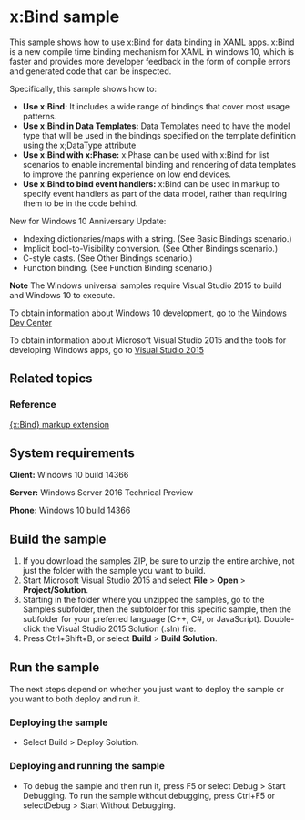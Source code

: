 <!---
  category: Data
  samplefwlink: http://go.microsoft.com/fwlink/p/?LinkId=619989
--->

# x:Bind sample

This sample shows how to use x:Bind for data binding in XAML apps. x:Bind is a new compile time binding mechanism for XAML in windows 10, which is faster and provides more developer feedback in the form of compile errors and generated code that can be inspected.

Specifically, this sample shows how to:

- **Use x:Bind:** It includes a wide range of bindings that cover most usage patterns.
- **Use x:Bind in Data Templates:** Data Templates need to have the model type that will be used in the bindings specified on the template definition using the x;DataType attribute
- **Use x:Bind with x:Phase:** x:Phase can be used with x:Bind for list scenarios to enable incremental binding and rendering of data templates to improve the panning experience on low end devices.
- **Use x:Bind to bind event handlers:** x:Bind can be used in markup to specify event handlers as part of the data model, rather than requiring them to be in the code behind. 

New for Windows 10 Anniversary Update:
* Indexing dictionaries/maps with a string. (See Basic Bindings scenario.)
* Implicit bool-to-Visibility conversion. (See Other Bindings scenario.)
* C-style casts. (See Other Bindings scenario.)
* Function binding. (See Function Binding scenario.)

**Note** The Windows universal samples require Visual Studio 2015 to build and Windows 10 to execute.
 
To obtain information about Windows 10 development, go to the [Windows Dev Center](http://go.microsoft.com/fwlink/?LinkID=532421)

To obtain information about Microsoft Visual Studio 2015 and the tools for developing Windows apps, go to [Visual Studio 2015](http://go.microsoft.com/fwlink/?LinkID=532422)

## Related topics

### Reference

[{x:Bind} markup extension](https://msdn.microsoft.com/en-us/windows/uwp/xaml-platform/x-bind-markup-extension)

## System requirements

**Client:** Windows 10 build 14366

**Server:** Windows Server 2016 Technical Preview

**Phone:**  Windows 10 build 14366

## Build the sample

1. If you download the samples ZIP, be sure to unzip the entire archive, not just the folder with the sample you want to build. 
2. Start Microsoft Visual Studio 2015 and select **File** \> **Open** \> **Project/Solution**.
3. Starting in the folder where you unzipped the samples, go to the Samples subfolder, then the subfolder for this specific sample, then the subfolder for your preferred language (C++, C#, or JavaScript). Double-click the Visual Studio 2015 Solution (.sln) file.
4. Press Ctrl+Shift+B, or select **Build** \> **Build Solution**.

## Run the sample

The next steps depend on whether you just want to deploy the sample or you want to both deploy and run it.

### Deploying the sample

- Select Build > Deploy Solution. 

### Deploying and running the sample

- To debug the sample and then run it, press F5 or select Debug >  Start Debugging. To run the sample without debugging, press Ctrl+F5 or selectDebug > Start Without Debugging. 
